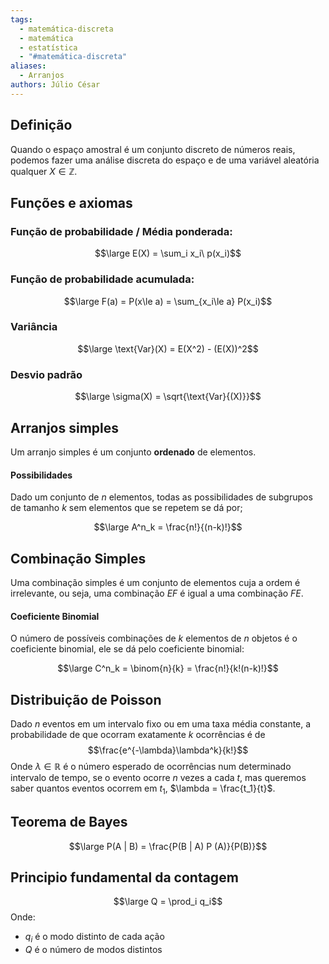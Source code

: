 ```yaml
---
tags:
  - matemática-discreta
  - matemática
  - estatística
  - "#matemática-discreta"
aliases:
  - Arranjos
authors: Júlio César
---
```

## Definição

Quando o espaço amostral é um conjunto discreto de números reais, podemos fazer uma análise discreta do espaço e de uma variável aleatória qualquer $X \in \mathbb{Z}$.

## Funções e axiomas
### Função de probabilidade / Média ponderada:

$$\large E(X) = \sum_i x_i\ p(x_i)$$
### Função de probabilidade acumulada:

$$\large F(a) = P(x\le a) = \sum_{x_i\le a} P(x_i)$$
### Variância
$$\large \text{Var}(X) = E(X^2) - (E(X))^2$$
### Desvio padrão
$$\large \sigma(X) = \sqrt{\text{Var}{(X)}}$$

## Arranjos simples

Um arranjo simples é um conjunto **ordenado** de elementos.
#### Possibilidades

Dado um conjunto de $n$ elementos, todas as possibilidades de subgrupos de tamanho $k$  sem elementos que se repetem se dá por;

$$\large A^n_k = \frac{n!}{(n-k)!}$$
## Combinação Simples

Uma combinação simples é um conjunto de elementos cuja a ordem é irrelevante, ou seja, uma combinação $EF$ é igual a uma combinação $FE$.
#### Coeficiente Binomial

O número de possíveis combinações de $k$ elementos de $n$ objetos é o coeficiente binomial, ele se dá pelo coeficiente binomial:

$$\large C^n_k = \binom{n}{k} = \frac{n!}{k!(n-k)!}$$

## Distribuição de Poisson

Dado $n$ eventos em um intervalo fixo ou em uma taxa média constante, a probabilidade de que ocorram exatamente $k$ ocorrências é de
$$\frac{e^{-\lambda}\lambda^k}{k!}$$
Onde $\lambda \in \mathbb{R}$ é o número esperado de ocorrências num determinado intervalo de tempo, se o evento ocorre $n$ vezes a cada $t$, mas queremos saber quantos eventos ocorrem em $t_1$, $\lambda = \frac{t_1}{t}$. 
## Teorema de Bayes

$$\large P(A | B) = \frac{P(B | A) P (A)}{P(B)}$$
## Principio fundamental da contagem

$$\large Q = \prod_i q_i$$
Onde:
- $q_i$ é o modo distinto de cada ação
- $Q$ é o número de modos distintos
